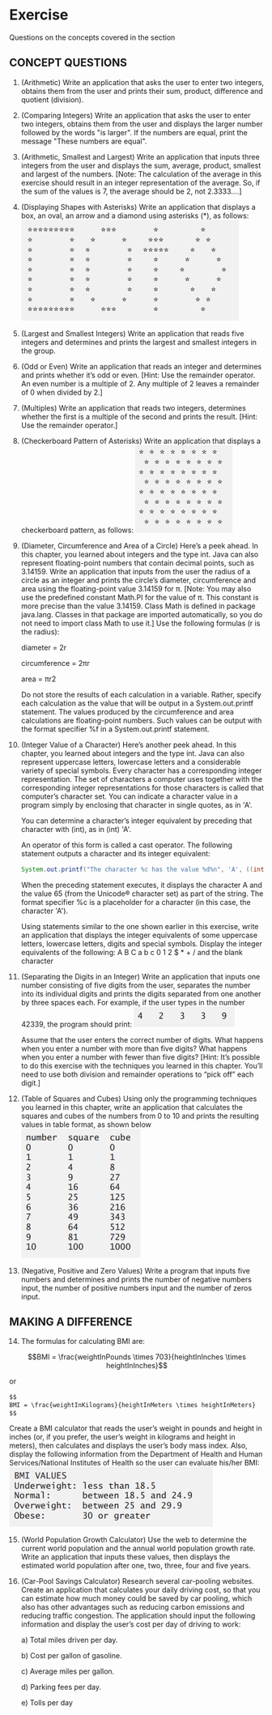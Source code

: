 # Exercise
Questions on the concepts covered in the section

## CONCEPT QUESTIONS
1. (Arithmetic) Write an application that asks the user to enter two integers, obtains them from the user and prints their sum, product, difference and quotient (division).
2. (Comparing Integers) Write an application that asks the user to enter two integers, obtains them from the user and displays the larger number followed by the words "is larger". If the numbers are equal, print the message "These numbers are equal".
3. (Arithmetic, Smallest and Largest) Write an application that inputs three integers from the user and displays the sum, average, product, smallest and largest of the numbers. [Note: The calculation of the average in this exercise should result in an integer representation of the average. So, if the sum of the values is 7, the average should be 2, not 2.3333….]
4. (Displaying Shapes with Asterisks) Write an application that displays a box, an oval, an arrow and a diamond using asterisks (*), as follows:
![asterisks](images/asterisks.PNG)
5. (Largest and Smallest Integers) Write an application that reads five integers and determines and prints the largest and smallest integers in the group.
6. (Odd or Even) Write an application that reads an integer and determines and prints whether it’s odd or even. [Hint: Use the remainder operator. An even number is a multiple of 2. Any multiple of 2 leaves a remainder of 0 when divided by 2.]
7. (Multiples) Write an application that reads two integers, determines whether the first is a multiple of the second and prints the result. [Hint: Use the remainder operator.]
8. (Checkerboard Pattern of Asterisks) Write an application that displays a checkerboard pattern, as follows:
![checkers](images/checkers.PNG)
9. <p>(Diameter, Circumference and Area of a Circle) Here’s a peek ahead. In this chapter, you learned about integers and the type int. Java can also represent floating-point numbers that contain decimal points, such as 3.14159. Write an application that inputs from the user the radius of a circle as an integer and prints the circle’s diameter, circumference and area using the floating-point value 3.14159 for π. [Note: You may also use the predefined constant Math.PI for the value of π. This constant is more precise than the value 3.14159. Class Math is defined in package java.lang. Classes in that package are imported automatically, so you do not need to import class Math to use it.] Use the following formulas (r is the radius):</p>
    <p> diameter = 2r </p>
    <p> circumference = 2πr </p> 
    <p> area = πr2 </p>
    <p>Do not store the results of each calculation in a variable. Rather, specify each calculation as the value that will be output in a System.out.printf statement. The values produced by the circumference and area calculations are floating-point numbers. Such values can be output with the format specifier %f in a System.out.printf statement.</p>
10. <p>(Integer Value of a Character) Here’s another peek ahead. In this chapter, you learned about integers and the type int. Java can also represent uppercase letters, lowercase letters and a considerable variety of special symbols. Every character has a corresponding integer representation. The set of characters a computer uses together with the corresponding integer representations for those characters is called that computer’s character set. You can indicate a character value in a program simply by enclosing that character in single quotes, as in 'A'.</p> 
    <p>You can determine a character’s integer equivalent by preceding that character with (int), as in (int) 'A'.</p> 
    <p>An operator of this form is called a cast operator. The following statement outputs a character and its integer equivalent:</p>

    ```java
    System.out.printf("The character %c has the value %d%n", 'A', ((int) 'A')); 
    ```
    <p>When the preceding statement executes, it displays the character A and the value 65 (from the Unicode® character set) as part of the string. The format specifier %c is a placeholder for a character (in this case, the character 'A'). </p>
    <p>Using statements similar to the one shown earlier in this exercise, write an application that displays the integer equivalents of some uppercase letters, lowercase letters, digits and special symbols. Display the integer equivalents of the following: A B C a b c 0 1 2 $ * + / and the blank character</p>
11. (Separating the Digits in an Integer) Write an application that inputs one number consisting of five digits from the user, separates the number into its individual digits and prints the digits
separated from one another by three spaces each. For example, if the user types in the number 42339,
the program should print:
![digits](images/digits.PNG)
    <p>Assume that the user enters the correct number of digits. What happens when you enter a number with more than five digits? What happens when you enter a number with fewer than five digits? [Hint: It’s possible to do this exercise with the techniques you learned in this chapter. You’ll need to use both division and remainder operations to “pick off” each digit.] </p>

12. (Table of Squares and Cubes) Using only the programming techniques you learned in this
chapter, write an application that calculates the squares and cubes of the numbers from 0 to 10 and
prints the resulting values in table format, as shown below
![table](images/table.PNG)

13. (Negative, Positive and Zero Values) Write a program that inputs five numbers and determines and prints the number of negative numbers input, the number of positive numbers input and
the number of zeros input.

## MAKING A DIFFERENCE
14. The formulas for calculating BMI are:
```math
BMI = \frac{weightInPounds \times 703}{heightInInches \times heightInInches}
```
or
```
$$
BMI = \frac{weightInKilograms}{heightInMeters \times heightInMeters}
$$
```
Create a BMI calculator that reads the user’s weight in pounds and height in inches (or, if you prefer, the user’s weight in kilograms and height in meters), then calculates and displays the user’s
body mass index. Also, display the following information from the Department of Health and
Human Services/National Institutes of Health so the user can evaluate his/her BMI:
![bmi](images/bmi.PNG)

15. (World Population Growth Calculator) Use the web to determine the current world population and the annual world population growth rate. Write an application that inputs these values,
then displays the estimated world population after one, two, three, four and five years. 

16. (Car-Pool Savings Calculator) Research several car-pooling websites. Create an application
that calculates your daily driving cost, so that you can estimate how much money could be saved by
car pooling, which also has other advantages such as reducing carbon emissions and reducing traffic
congestion. The application should input the following information and display the user’s cost per day of driving to work: 
    <p>a) Total miles driven per day.</p> 
    <p>b) Cost per gallon of gasoline.</p> 
    <p>c) Average miles per gallon.</p>
    <p>d) Parking fees per day.</p> 
    <p>e) Tolls per day</p>